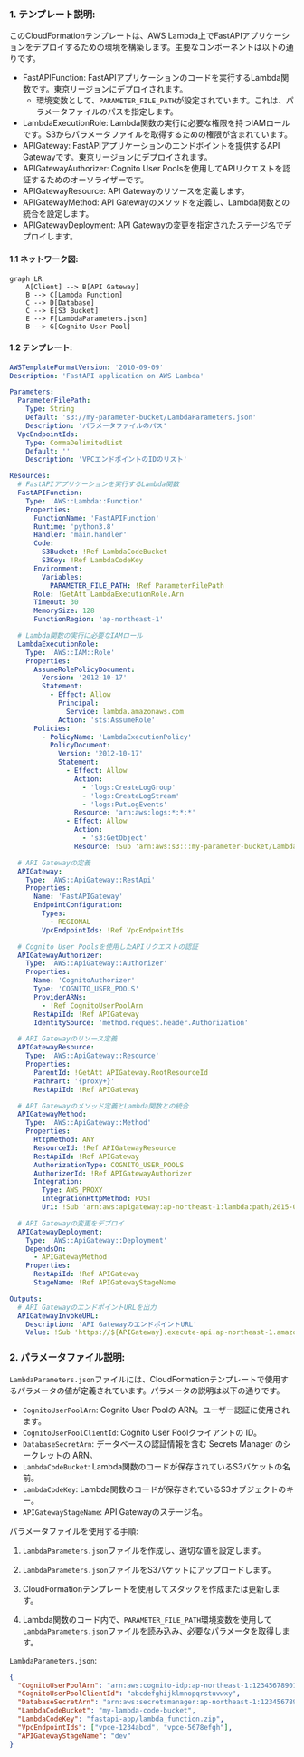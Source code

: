 ### 1. テンプレート説明:
このCloudFormationテンプレートは、AWS Lambda上でFastAPIアプリケーションをデプロイするための環境を構築します。主要なコンポーネントは以下の通りです。

- FastAPIFunction: FastAPIアプリケーションのコードを実行するLambda関数です。東京リージョンにデプロイされます。
  - 環境変数として、`PARAMETER_FILE_PATH`が設定されています。これは、パラメータファイルのパスを指定します。
- LambdaExecutionRole: Lambda関数の実行に必要な権限を持つIAMロールです。S3からパラメータファイルを取得するための権限が含まれています。
- APIGateway: FastAPIアプリケーションのエンドポイントを提供するAPI Gatewayです。東京リージョンにデプロイされます。
- APIGatewayAuthorizer: Cognito User Poolsを使用してAPIリクエストを認証するためのオーソライザーです。
- APIGatewayResource: API Gatewayのリソースを定義します。
- APIGatewayMethod: API Gatewayのメソッドを定義し、Lambda関数との統合を設定します。
- APIGatewayDeployment: API Gatewayの変更を指定されたステージ名でデプロイします。

#### 1.1 ネットワーク図:

```mermaid
graph LR
    A[Client] --> B[API Gateway]
    B --> C[Lambda Function]
    C --> D[Database]
    C --> E[S3 Bucket]
    E --> F[LambdaParameters.json]
    B --> G[Cognito User Pool]
```

#### 1.2 テンプレート:

```yaml
AWSTemplateFormatVersion: '2010-09-09'
Description: 'FastAPI application on AWS Lambda'

Parameters:
  ParameterFilePath:
    Type: String
    Default: 's3://my-parameter-bucket/LambdaParameters.json'
    Description: 'パラメータファイルのパス'
  VpcEndpointIds:
    Type: CommaDelimitedList
    Default: ''
    Description: 'VPCエンドポイントのIDのリスト'

Resources:
  # FastAPIアプリケーションを実行するLambda関数
  FastAPIFunction:
    Type: 'AWS::Lambda::Function'
    Properties:
      FunctionName: 'FastAPIFunction'
      Runtime: 'python3.8'
      Handler: 'main.handler'
      Code:
        S3Bucket: !Ref LambdaCodeBucket
        S3Key: !Ref LambdaCodeKey
      Environment:
        Variables:
          PARAMETER_FILE_PATH: !Ref ParameterFilePath
      Role: !GetAtt LambdaExecutionRole.Arn
      Timeout: 30
      MemorySize: 128
      FunctionRegion: 'ap-northeast-1'

  # Lambda関数の実行に必要なIAMロール
  LambdaExecutionRole:
    Type: 'AWS::IAM::Role'
    Properties:
      AssumeRolePolicyDocument:
        Version: '2012-10-17'
        Statement:
          - Effect: Allow
            Principal:
              Service: lambda.amazonaws.com
            Action: 'sts:AssumeRole'
      Policies:
        - PolicyName: 'LambdaExecutionPolicy'
          PolicyDocument:
            Version: '2012-10-17'
            Statement:
              - Effect: Allow
                Action:
                  - 'logs:CreateLogGroup'
                  - 'logs:CreateLogStream'
                  - 'logs:PutLogEvents'
                Resource: 'arn:aws:logs:*:*:*'
              - Effect: Allow
                Action:
                  - 's3:GetObject'
                Resource: !Sub 'arn:aws:s3:::my-parameter-bucket/LambdaParameters.json'

  # API Gatewayの定義
  APIGateway:
    Type: 'AWS::ApiGateway::RestApi'
    Properties:
      Name: 'FastAPIGateway'
      EndpointConfiguration:
        Types:
          - REGIONAL
        VpcEndpointIds: !Ref VpcEndpointIds

  # Cognito User Poolsを使用したAPIリクエストの認証
  APIGatewayAuthorizer:
    Type: 'AWS::ApiGateway::Authorizer'
    Properties:
      Name: 'CognitoAuthorizer'
      Type: 'COGNITO_USER_POOLS'
      ProviderARNs:
        - !Ref CognitoUserPoolArn
      RestApiId: !Ref APIGateway
      IdentitySource: 'method.request.header.Authorization'

  # API Gatewayのリソース定義
  APIGatewayResource:
    Type: 'AWS::ApiGateway::Resource'
    Properties:
      ParentId: !GetAtt APIGateway.RootResourceId
      PathPart: '{proxy+}'
      RestApiId: !Ref APIGateway

  # API Gatewayのメソッド定義とLambda関数との統合
  APIGatewayMethod:
    Type: 'AWS::ApiGateway::Method'
    Properties:
      HttpMethod: ANY
      ResourceId: !Ref APIGatewayResource
      RestApiId: !Ref APIGateway
      AuthorizationType: COGNITO_USER_POOLS
      AuthorizerId: !Ref APIGatewayAuthorizer
      Integration:
        Type: AWS_PROXY
        IntegrationHttpMethod: POST
        Uri: !Sub 'arn:aws:apigateway:ap-northeast-1:lambda:path/2015-03-31/functions/${FastAPIFunction.Arn}/invocations'

  # API Gatewayの変更をデプロイ
  APIGatewayDeployment:
    Type: 'AWS::ApiGateway::Deployment'
    DependsOn:
      - APIGatewayMethod
    Properties:
      RestApiId: !Ref APIGateway
      StageName: !Ref APIGatewayStageName

Outputs:
  # API GatewayのエンドポイントURLを出力
  APIGatewayInvokeURL:
    Description: 'API GatewayのエンドポイントURL'
    Value: !Sub 'https://${APIGateway}.execute-api.ap-northeast-1.amazonaws.com/${APIGatewayStageName}'

```

### 2. パラメータファイル説明:

`LambdaParameters.json`ファイルには、CloudFormationテンプレートで使用するパラメータの値が定義されています。パラメータの説明は以下の通りです。

- `CognitoUserPoolArn`: Cognito User Poolの ARN。ユーザー認証に使用されます。
- `CognitoUserPoolClientId`: Cognito User Poolクライアントの ID。
- `DatabaseSecretArn`: データベースの認証情報を含む Secrets Manager のシークレットの ARN。
- `LambdaCodeBucket`: Lambda関数のコードが保存されているS3バケットの名前。
- `LambdaCodeKey`: Lambda関数のコードが保存されているS3オブジェクトのキー。
- `APIGatewayStageName`: API Gatewayのステージ名。

パラメータファイルを使用する手順:

1. `LambdaParameters.json`ファイルを作成し、適切な値を設定します。

2. `LambdaParameters.json`ファイルをS3バケットにアップロードします。

3. CloudFormationテンプレートを使用してスタックを作成または更新します。

4. Lambda関数のコード内で、`PARAMETER_FILE_PATH`環境変数を使用して`LambdaParameters.json`ファイルを読み込み、必要なパラメータを取得します。

`LambdaParameters.json`:

```json
{
  "CognitoUserPoolArn": "arn:aws:cognito-idp:ap-northeast-1:123456789012:userpool/ap-northeast-1_abcdefghi",
  "CognitoUserPoolClientId": "abcdefghijklmnopqrstuvwxy",
  "DatabaseSecretArn": "arn:aws:secretsmanager:ap-northeast-1:123456789012:secret:MyDatabaseSecret-abcdef",
  "LambdaCodeBucket": "my-lambda-code-bucket",
  "LambdaCodeKey": "fastapi-app/lambda_function.zip",
  "VpcEndpointIds": ["vpce-1234abcd", "vpce-5678efgh"],
  "APIGatewayStageName": "dev"
}
```